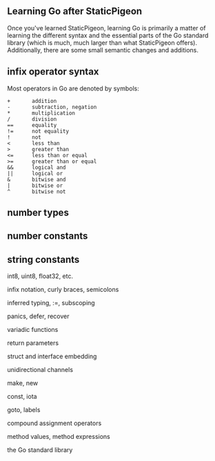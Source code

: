 ## Learning Go after StaticPigeon

Once you've learned StaticPigeon, learning Go is primarily a matter of learning the different syntax and the essential parts of the Go standard library (which is much, much larger than what StaticPigeon offers). Additionally, there are some small semantic changes and additions.

## infix operator syntax

Most operators in Go are denoted by symbols:

```
+       addition
-       subtraction, negation
*       multiplication
/       division
==      equality
!=      not equality
!       not
<       less than
>       greater than
<=      less than or equal
>=      greater than or equal
&&      logical and
||      logical or
&       bitwise and
|       bitwise or
^       bitwise not

```

## number types

## number constants




## string constants




int8, uint8, float32, etc.

infix notation, curly braces, semicolons

inferred typing, :=, subscoping

panics, defer, recover

variadic functions

return parameters

struct and interface embedding

unidirectional channels

make, new

const, iota

goto, labels

compound assignment operators

method values, method expressions

the Go standard library